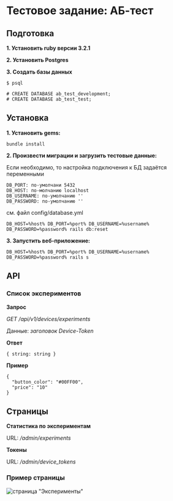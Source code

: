 # Тестовое задание: АБ-тест

## Подготовка

**1. Установить ruby версии 3.2.1**

**2. Установить Postgres**

**3. Создать базы данных**
```
$ psql

# CREATE DATABASE ab_test_development;
# CREATE DATABASE ab_test_test;
```

## Установка

**1. Установить gems:**
```
bundle install
```

**2. Произвести миграции и загрузить тестовые данные:**

Если необходимо, то настройка подключения к БД задаётся переменными
```
DB_PORT: по-умолчани 5432
DB_HOST: по-молчанию localhost
DB_USERNAME: по-умолчанию ''
DB_PASSWORD: по-умолчанию ''
```
см. файл config/database.yml

```
DB_HOST=%host% DB_PORT=%port% DB_USERNAME=%username% DB_PASSWORD=%password% rails db:reset
```

**3. Запустить веб-приложение:**
```
DB_HOST=%host% DB_PORT=%port% DB_USERNAME=%username% DB_PASSWORD=%password% rails s
```

## API

### Список экспериментов

**Запрос**

*GET /api/v1/devices/experiments*

Данные: *заголовок Device-Token*

**Ответ**
```
{ string: string }
```

**Пример**
```
{
  "button_color": "#00FF00",
  "price": "10"
}
```

## Страницы

**Статистика по экcпериментам**

URL: */admin/experiments*

**Токены**

URL: */admin/device_tokens*


### Пример страницы

![страница "Эксперименты"](https://cdn.test-bench.ru/cdn/ab-test-example-experiments-02.png)

